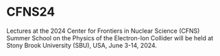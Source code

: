 # CFNS24
Lectures at the 2024 Center for Frontiers in Nuclear Science (CFNS) Summer School on the Physics of the Electron-Ion Collider will be held at Stony Brook University (SBU), USA, June 3-14, 2024.
